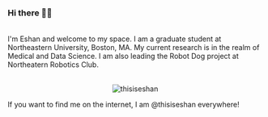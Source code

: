 ### Hi there 👋🏻

<br>
I'm Eshan and welcome to my space. I am a graduate student at Northeastern University, Boston, MA. My current research is in the realm of Medical and Data Science. I am also leading the Robot Dog project at Northeatern Robotics Club.
<br>

<br>

<p align="center"><img src="https://github-readme-stats.vercel.app/api?username=thisiseshan&count_private=true" alt="thisiseshan" />

If you want to find me on the internet, I am @thisiseshan everywhere!

